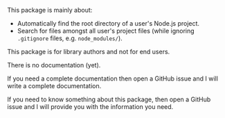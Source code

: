 This package is mainly about:
 - Automatically find the root directory of a user's Node.js project.
 - Search for files amongst all user's project files (while ignoring `.gitignore` files, e.g. `node_modules/`).

This package is for library authors and not for end users.

There is no documentation (yet).

If you need a complete documentation then open a GitHub issue and I will write a complete documentation.

If you need to know something about this package, then open a GitHub issue and I will provide you with the information you need.
